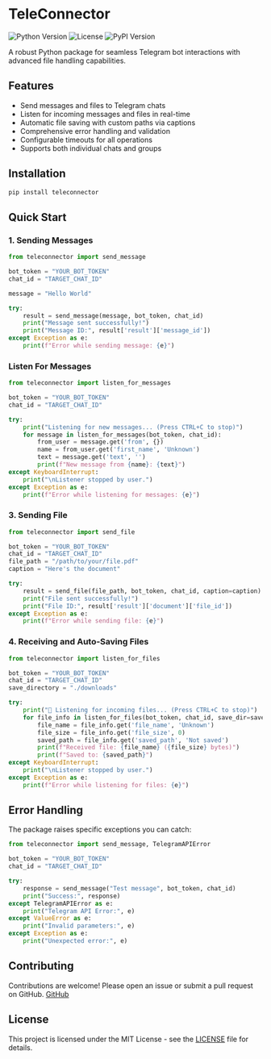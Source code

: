 # TeleConnector

![Python Version](https://img.shields.io/badge/python-3.7%2B-blue)
![License](https://img.shields.io/badge/license-MIT-green)
![PyPI Version](https://img.shields.io/pypi/v/teleconnector)

A robust Python package for seamless Telegram bot interactions with advanced file handling capabilities.

## Features

-  Send messages and files to Telegram chats
-  Listen for incoming messages and files in real-time
-  Automatic file saving with custom paths via captions
-  Comprehensive error handling and validation
-  Configurable timeouts for all operations
-  Supports both individual chats and groups

## Installation

```bash
pip install teleconnector
```

## Quick Start

### 1. Sending Messages

```python
from teleconnector import send_message

bot_token = "YOUR_BOT_TOKEN"
chat_id = "TARGET_CHAT_ID"

message = "Hello World"  

try:
    result = send_message(message, bot_token, chat_id)
    print("Message sent successfully!")
    print("Message ID:", result['result']['message_id'])
except Exception as e:
    print(f"Error while sending message: {e}")


```

### Listen For Messages

```python
from teleconnector import listen_for_messages

bot_token = "YOUR_BOT_TOKEN"
chat_id = "TARGET_CHAT_ID"

try:
    print("Listening for new messages... (Press CTRL+C to stop)")
    for message in listen_for_messages(bot_token, chat_id):
        from_user = message.get('from', {})
        name = from_user.get('first_name', 'Unknown')
        text = message.get('text', '')
        print(f"New message from {name}: {text}")
except KeyboardInterrupt:
    print("\nListener stopped by user.")
except Exception as e:
    print(f"Error while listening for messages: {e}")

```

### 3. Sending File

```python
from teleconnector import send_file

bot_token = "YOUR_BOT_TOKEN"
chat_id = "TARGET_CHAT_ID"
file_path = "/path/to/your/file.pdf"
caption = "Here's the document"  

try:
    result = send_file(file_path, bot_token, chat_id, caption=caption)
    print("File sent successfully!")
    print("File ID:", result['result']['document']['file_id'])
except Exception as e:
    print(f"Error while sending file: {e}")


```


### 4. Receiving and Auto-Saving Files

```python
from teleconnector import listen_for_files

bot_token = "YOUR_BOT_TOKEN"
chat_id = "TARGET_CHAT_ID"
save_directory = "./downloads" 

try:
    print("📡 Listening for incoming files... (Press CTRL+C to stop)")
    for file_info in listen_for_files(bot_token, chat_id, save_dir=save_directory):
        file_name = file_info.get('file_name', 'Unknown')
        file_size = file_info.get('file_size', 0)
        saved_path = file_info.get('saved_path', 'Not saved')
        print(f"Received file: {file_name} ({file_size} bytes)")
        print(f"Saved to: {saved_path}")
except KeyboardInterrupt:
    print("\nListener stopped by user.")
except Exception as e:
    print(f"Error while listening for files: {e}")


```

## Error Handling

The package raises specific exceptions you can catch:

```python
from teleconnector import send_message, TelegramAPIError

bot_token = "YOUR_BOT_TOKEN"
chat_id = "TARGET_CHAT_ID"

try:
    response = send_message("Test message", bot_token, chat_id)
    print("Success:", response)
except TelegramAPIError as e:
    print("Telegram API Error:", e)
except ValueError as e:
    print("Invalid parameters:", e)
except Exception as e:
    print("Unexpected error:", e)
```

## Contributing

Contributions are welcome! Please open an issue or submit a pull request on GitHub.
<a href="https://github.com/bytebreach/teleconnector">GitHub</a>

## License

This project is licensed under the MIT License - see the [LICENSE](LICENSE) file for details.
